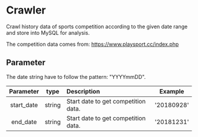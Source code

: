 # Crawler

Crawl history data of sports competition according to the given date range
and store into MySQL for analysis.

The competition data comes from: https://www.playsport.cc/index.php

## Parameter

The date string have to follow the pattern: "YYYYmmDD".

| Parameter | type | Description | Example |
| :---: | :---: | :--- | :---: |
| start_date | string | Start date to get competition data. | '20180928' |
| end_date | string | Start date to get competition data. | '20181231' |

